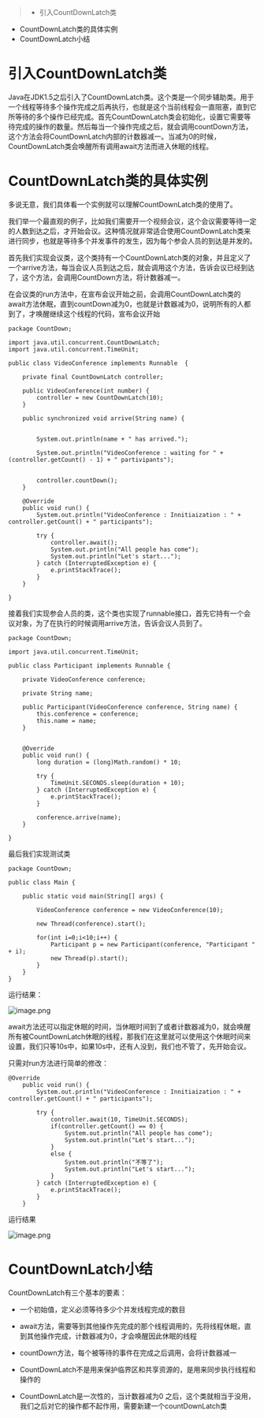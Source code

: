 > * 引入CountDownLatch类
* CountDownLatch类的具体实例
* CountDownLatch小结

# 引入CountDownLatch类
Java在JDK1.5之后引入了CountDownLatch类。这个类是一个同步辅助类。用于一个线程等待多个操作完成之后再执行，也就是这个当前线程会一直阻塞，直到它所等待的多个操作已经完成。首先CountDownLatch类会初始化，设置它需要等待完成的操作的数量。然后每当一个操作完成之后，就会调用countDown方法，这个方法会将CountDownLatch内部的计数器减一。当减为0的时候，CountDownLatch类会唤醒所有调用await方法而进入休眠的线程。


# CountDownLatch类的具体实例
多说无意，我们具体看一个实例就可以理解CountDownLatch类的使用了。

我们举一个最直观的例子，比如我们需要开一个视频会议，这个会议需要等待一定的人数到达之后，才开始会议。这种情况就非常适合使用CountDownLatch类来进行同步，也就是等待多个并发事件的发生，因为每个参会人员的到达是并发的。


首先我们实现会议类，这个类持有一个CountDownLatch类的对象，并且定义了一个arrive方法，每当会议人员到达之后，就会调用这个方法，告诉会议已经到达了，这个方法，会调用CountDown方法，将计数器减一。

在会议类的run方法中，在宣布会议开始之前，会调用CountDownLatch类的await方法休眠，直到countDown减为0，也就是计数器减为0，说明所有的人都到了，才唤醒继续这个线程的代码，宣布会议开始
```
package CountDown;

import java.util.concurrent.CountDownLatch;
import java.util.concurrent.TimeUnit;

public class VideoConference implements Runnable  {
	
	private final CountDownLatch controller;
	
	public VideoConference(int number) {
		controller = new CountDownLatch(10);
	}
	
	public synchronized void arrive(String name) {
		
		
		System.out.println(name + " has arrived.");
		
		System.out.println("VideoConference : waiting for " + (controller.getCount() - 1) + " partivipants");
		
		
		controller.countDown();
	}
	
	@Override
	public void run() {
		System.out.println("VideoConference : Innitiaization : " + controller.getCount() + " participants");
		
		try {
			controller.await();
			System.out.println("All people has come");
			System.out.println("Let's start...");
		} catch (InterruptedException e) {
			e.printStackTrace();
		}
	}

}
```

接着我们实现参会人员的类，这个类也实现了runnable接口，首先它持有一个会议对象，为了在执行的时候调用arrive方法，告诉会议人员到了。

```
package CountDown;

import java.util.concurrent.TimeUnit;

public class Participant implements Runnable {

	private VideoConference conference;
	
	private String name;
	
	public Participant(VideoConference conference, String name) {
		this.conference = conference;
		this.name = name;
	}
	
	
	@Override
	public void run() {
		long duration = (long)Math.random() * 10;
		
		try {
			TimeUnit.SECONDS.sleep(duration + 10);
		} catch (InterruptedException e) {
			e.printStackTrace();
		}
		
		conference.arrive(name);
	}

}

```
最后我们实现测试类
```
package CountDown;

public class Main {

	public static void main(String[] args) {
		
		VideoConference conference = new VideoConference(10);
		
		new Thread(conference).start();
		
		for(int i=0;i<10;i++) {
			Participant p = new Participant(conference, "Participant " + i);
			new Thread(p).start();
		}
	}
}

```

运行结果：

![image.png](http://upload-images.jianshu.io/upload_images/1234352-7538f9703d6d29f3.png?imageMogr2/auto-orient/strip%7CimageView2/2/w/1240)


await方法还可以指定休眠的时间，当休眠时间到了或者计数器减为0，就会唤醒所有被CountDownLatch休眠的线程，那我们在这里就可以使用这个休眠时间来设置，我们只等10s中，如果10s中，还有人没到，我们也不管了，先开始会议。

只需对run方法进行简单的修改：
```
@Override
	public void run() {
		System.out.println("VideoConference : Innitiaization : " + controller.getCount() + " participants");
		
		try {
			controller.await(10, TimeUnit.SECONDS);
			if(controller.getCount() == 0) {
				System.out.println("All people has come");
				System.out.println("Let's start...");
			}
			else {
				System.out.println("不等了");
				System.out.println("Let's start...");
			}
		} catch (InterruptedException e) {
			e.printStackTrace();
		}
	}
```

运行结果

![image.png](http://upload-images.jianshu.io/upload_images/1234352-d8d3572fb435ca1b.png?imageMogr2/auto-orient/strip%7CimageView2/2/w/1240)

# CountDownLatch小结

CountDownLatch有三个基本的要素：
* 一个初始值，定义必须等待多少个并发线程完成的数目
* await方法，需要等到其他操作先完成的那个线程调用的，先将线程休眠，直到其他操作完成，计数器减为0，才会唤醒因此休眠的线程
* countDown方法，每个被等待的事件在完成之后调用，会将计数器减一

* CountDownLatch不是用来保护临界区和共享资源的，是用来同步执行线程和操作的

* CountDownLatch是一次性的，当计数器减为0 之后，这个类就相当于没用，我们之后对它的操作都不起作用，需要新建一个countDownLatch类
